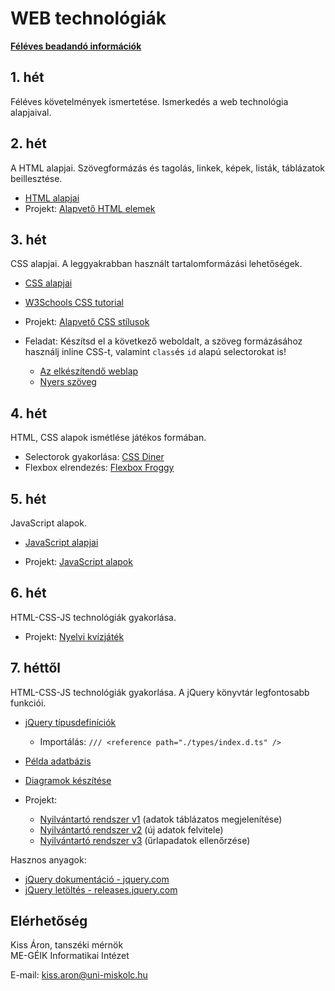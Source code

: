 # WEB technológiák

[**Féléves beadandó információk**](midterm-task.md)

## 1. hét
Féléves követelmények ismertetése. Ismerkedés a web technológia alapjaival.

## 2. hét
A HTML alapjai. Szövegformázás és tagolás, linkek, képek, listák, táblázatok beillesztése.

* [HTML alapjai](01_html.md)
* Projekt: [Alapvető HTML elemek](https://github.com/aron123/webtech/blob/main/01_html/index.html)

## 3. hét
CSS alapjai. A leggyakrabban használt tartalomformázási lehetőségek.

* [CSS alapjai](02_css.md)
* [W3Schools CSS tutorial](https://www.w3schools.com/css/)

* Projekt: [Alapvető CSS stílusok](https://github.com/aron123/webtech/tree/main/02_css)

* Feladat: Készítsd el a következő weboldalt, a szöveg formázásához használj inline CSS-t, valamint `class`és `id` alapú selectorokat is!
    * [Az elkészítendő weblap](https://raw.githubusercontent.com/aron123/webtech/main/imgs/neumann.png)
    * [Nyers szöveg](https://raw.githubusercontent.com/aron123/webtech/main/data/neumann.txt)
 
## 4. hét
HTML, CSS alapok ismétlése játékos formában.

* Selectorok gyakorlása: [CSS Diner](https://flukeout.github.io/)
* Flexbox elrendezés: [Flexbox Froggy](http://flexboxfroggy.com/#hu)

## 5. hét
JavaScript alapok.

* [JavaScript alapjai](03_js.md)

* Projekt: [JavaScript alapok](https://github.com/aron123/webtech/tree/main/03_js)

## 6. hét
HTML-CSS-JS technológiák gyakorlása.

* Projekt: [Nyelvi kvízjáték](https://github.com/aron123/webtech/tree/main/04_language-quiz)

## 7. héttől
HTML-CSS-JS technológiák gyakorlása. A jQuery könyvtár legfontosabb funkciói.

* [jQuery típusdefiníciók](https://raw.githubusercontent.com/aron123/webtech/main/assets/jquery-types.zip)
    * Importálás: `/// <reference path="./types/index.d.ts" />`

* [Példa adatbázis](https://raw.githubusercontent.com/aron123/webtech/main/assets/users.js)

* [Diagramok készítése](charts.md)

* Projekt:
    - [Nyilvántartó rendszer v1](https://raw.githubusercontent.com/aron123/webtech/main/assets/05_jquery_v1.zip) (adatok táblázatos megjelenítése)
    - [Nyilvántartó rendszer v2](https://raw.githubusercontent.com/aron123/webtech/main/assets/05_jquery_v2.zip) (új adatok felvitele)
    - [Nyilvántartó rendszer v3](https://raw.githubusercontent.com/aron123/webtech/main/assets/05_jquery_v3.zip) (űrlapadatok ellenőrzése)

Hasznos anyagok:
* [jQuery dokumentáció - jquery.com](https://jquery.com/)
* [jQuery letöltés - releases.jquery.com](https://releases.jquery.com/)

## Elérhetőség
Kiss Áron, tanszéki mérnök<br>
ME-GÉIK Informatikai Intézet

E-mail: kiss.aron@uni-miskolc.hu
